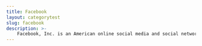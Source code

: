 ```yaml
---
title: Facebook
layout: categorytest
slug: facebook
description: >-
	Facebook, Inc. is an American online social media and social networking service company based in Menlo Park, California. It was founded by Mark Zuckerberg, along with fellow Harvard College students and roommates Eduardo Saverin, Andrew McCollum, Dustin Moskovitz and Chris Hughes. It is considered one of the Big Four technology companies along with Amazon, Apple, and Google.
---
```

